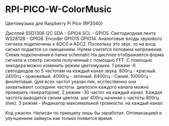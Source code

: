 # RPI-PICO-W-ColorMusic
 Цветомузыка для Raspberry Pi Pico (RP2040)

 Дисплей SSD1306 I2C SDA - GPIO4 SCL - GPIO5.
 Светодиодная лента WS2812B - GPIO8.
 Encoder GPIO15 GPIO14.
 Аналоговые входы звукового сигнала подключены к ADC0 и ADC2. Поскольку это звук. то на вход сигнал подается со смещением. Нулем считатся половина напряжения. 
 Схема подключения в папке schematic
 На дисплее отображается форма сигнала и спектр сигнала полученный с помощью FFT.
 С помощью энкодера можно изменить режим цветомузыки.
 1 режим -6 светодиодов по 5 частотам на каждый канал звука. 800гц - красный. 2400гц - оранжевый. 4000гц - зеленый. 6400гц - Синий. 10000гц - фиолетовый.
 (для всех частот указан пик, есстественно они захватывают соседние частоты. диапозон каждого канала можно проверить генератором).
 2 режим -30 частот на каждый канал. Каждая частота выводится своим цветом. шаг 400гц начиная с частоты 800гц (пик).
 3 режим - Индикатор максимальной громкости. на каждый канал.

 Код ужасен. Написан по принципу лишь бы заработал. Оптимизацией и улучшением займусь как только появится время.
